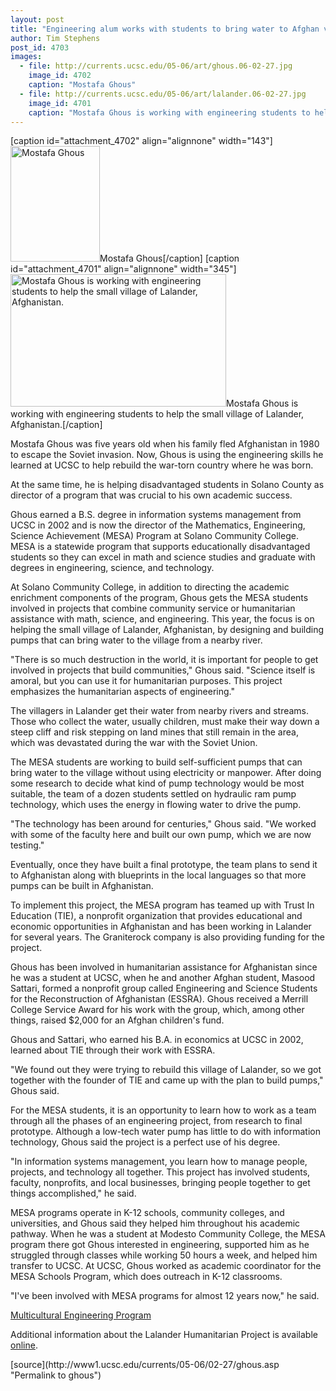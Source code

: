 ```yaml
---
layout: post
title: "Engineering alum works with students to bring water to Afghan village"
author: Tim Stephens
post_id: 4703
images:
  - file: http://currents.ucsc.edu/05-06/art/ghous.06-02-27.jpg
    image_id: 4702
    caption: "Mostafa Ghous"
  - file: http://currents.ucsc.edu/05-06/art/lalander.06-02-27.jpg
    image_id: 4701
    caption: "Mostafa Ghous is working with engineering students to help the small village of Lalander, Afghanistan."
---
```


[caption id="attachment_4702" align="alignnone" width="143"]<a href="http://localhost/mysite/wp-content/uploads/2006/02/ghous.06-02-27.jpg"><img class="size-full wp-image-4702" src="http://localhost/mysite/wp-content/uploads/2006/02/ghous.06-02-27.jpg" alt="Mostafa Ghous" width="143" height="185" /></a>Mostafa Ghous[/caption]
[caption id="attachment_4701" align="alignnone" width="345"]<a href="http://localhost/mysite/wp-content/uploads/2006/02/lalander.06-02-27.jpg"><img class="size-full wp-image-4701" src="http://localhost/mysite/wp-content/uploads/2006/02/lalander.06-02-27.jpg" alt="Mostafa Ghous is working with engineering students to help the small village of Lalander, Afghanistan." width="345" height="212" /></a>Mostafa Ghous is working with engineering students to help the small village of Lalander, Afghanistan.[/caption]
<a name="content" id="content"></a>
<p>
  Mostafa Ghous was five years old when his family fled Afghanistan in 1980 to escape the Soviet invasion. Now, Ghous is using the engineering skills he learned at UCSC to help rebuild the war-torn country where he was born.
</p>
<p>
  At the same time, he is helping disadvantaged students in Solano County as director of a program that was crucial to his own academic success.
</p>
<p>
  Ghous earned a B.S. degree in information systems management from UCSC in 2002 and is now the director of the Mathematics, Engineering, Science Achievement (MESA) Program at Solano Community College. MESA is a statewide program that supports educationally disadvantaged students so they can excel in math and science studies and graduate with degrees in engineering, science, and technology.
</p>
<p>
  At Solano Community College, in addition to directing the academic enrichment components of the program, Ghous gets the MESA students involved in projects that combine community service or humanitarian assistance with math, science, and engineering. This year, the focus is on helping the small village of Lalander, Afghanistan, by designing and building pumps that can bring water to the village from a nearby river.
</p>
<p>
  "There is so much destruction in the world, it is important for people to get involved in projects that build communities," Ghous said. "Science itself is amoral, but you can use it for humanitarian purposes. This project emphasizes the humanitarian aspects of engineering."
</p>
<p>
  The villagers in Lalander get their water from nearby rivers and streams. Those who collect the water, usually children, must make their way down a steep cliff and risk stepping on land mines that still remain in the area, which was devastated during the war with the Soviet Union.
</p>
<p>
  The MESA students are working to build self-sufficient pumps that can bring water to the village without using electricity or manpower. After doing some research to decide what kind of pump technology would be most suitable, the team of a dozen students settled on hydraulic ram pump technology, which uses the energy in flowing water to drive the pump.
</p>
<p>
  "The technology has been around for centuries," Ghous said. "We worked with some of the faculty here and built our own pump, which we are now testing."
</p>
<p>
  Eventually, once they have built a final prototype, the team plans to send it to Afghanistan along with blueprints in the local languages so that more pumps can be built in Afghanistan.
</p>
<p>
  To implement this project, the MESA program has teamed up with Trust In Education (TIE), a nonprofit organization that provides educational and economic opportunities in Afghanistan and has been working in Lalander for several years. The Graniterock company is also providing funding for the project.
</p>
<p>
  Ghous has been involved in humanitarian assistance for Afghanistan since he was a student at UCSC, when he and another Afghan student, Masood Sattari, formed a nonprofit group called Engineering and Science Students for the Reconstruction of Afghanistan (ESSRA). Ghous received a Merrill College Service Award for his work with the group, which, among other things, raised $2,000 for an Afghan children's fund.
</p>
<p>
  Ghous and Sattari, who earned his B.A. in economics at UCSC in 2002, learned about TIE through their work with ESSRA.
</p>
<p>
  "We found out they were trying to rebuild this village of Lalander, so we got together with the founder of TIE and came up with the plan to build pumps," Ghous said.
</p>
<p>
  For the MESA students, it is an opportunity to learn how to work as a team through all the phases of an engineering project, from research to final prototype. Although a low-tech water pump has little to do with information technology, Ghous said the project is a perfect use of his degree.
</p>
<p>
  "In information systems management, you learn how to manage people, projects, and technology all together. This project has involved students, faculty, nonprofits, and local businesses, bringing people together to get things accomplished," he said.
</p>
<p>
  MESA programs operate in K-12 schools, community colleges, and universities, and Ghous said they helped him throughout his academic pathway. When he was a student at Modesto Community College, the MESA program there got Ghous interested in engineering, supported him as he struggled through classes while working 50 hours a week, and helped him transfer to UCSC. At UCSC, Ghous worked as academic coordinator for the MESA Schools Program, which does outreach in K-12 classrooms.
</p>
<p>
  "I've been involved with MESA programs for almost 12 years now," he said.
</p><a href="http://mep.soe.ucsc.edu/">Multicultural Engineering Program</a>
<p>
  Additional information about the Lalander Humanitarian Project is available <a href="http://www.solano.edu/MESA/MESA_LalanderProject.html">online</a>.
</p>
<form>
  <input name="t1" size="-1" type="hidden">
</form>




</p>
[source](http://www1.ucsc.edu/currents/05-06/02-27/ghous.asp "Permalink to ghous")
